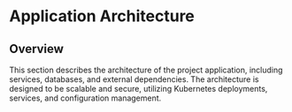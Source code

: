 # Application Architecture

## Overview

This section describes the architecture of the project application, including services, databases, and external dependencies. The architecture is designed to be scalable and secure, utilizing Kubernetes deployments, services, and configuration management.